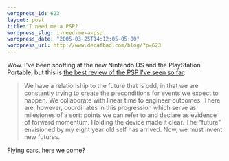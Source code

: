 ```yaml
--- 
wordpress_id: 623
layout: post
title: I need me a PSP?
wordpress_slug: i-need-me-a-psp
wordpress_date: "2005-03-25T14:12:05-05:00"
wordpress_url: http://www.decafbad.com/blog/?p=623
---
```

Wow.  I've been scoffing at the new Nintendo DS and the PlayStation Portable, but this is [the best review of the PSP I've seen so far][pa]:

  > We have a relationship to the future that is odd, in that we are constantly trying to create the preconditions for events we expect to happen. We collaborate with linear time to engineer outcomes. There are, however, coordinates in this progression which serve as milestones of a sort: points we can refer to and declare as evidence of forward momentum. Holding the device made it clear. The "future" envisioned by my eight year old self has arrived. Now, we must invent new futures.

[pa]:http://www.penny-arcade.com/news.php3?date=2005-03-25#2493

  Flying cars, here we come?
